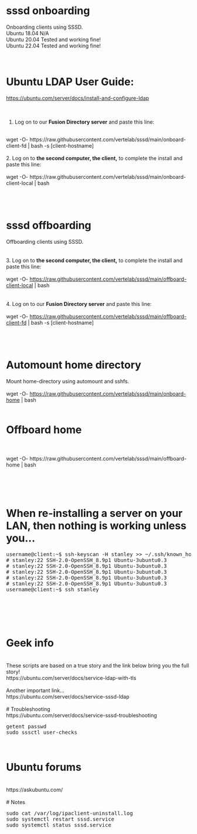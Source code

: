 # sssd onboarding
Onboarding clients using SSSD.<br>
Ubuntu 18.04 N/A <br>
Ubuntu 20.04 Tested and working fine! <br>
Ubuntu 22.04 Tested and working fine! <br>
<br>
<br>
# Ubuntu LDAP User Guide:
https://ubuntu.com/server/docs/install-and-configure-ldap<br>
<br>
<br>



1. Log on to our <b>Fusion Directory server</b> and paste this line:<br>
<br>
wget -O- https://raw.githubusercontent.com/vertelab/sssd/main/onboard-client-fd | bash -s [client-hostname]
<br>
<br>
2. Log on to <b>the second computer, the client,</b> to complete the install and paste this line:<br>
<br>
wget -O- https://raw.githubusercontent.com/vertelab/sssd/main/onboard-client-local | bash
<br>
<br>
<br>
<br>

# sssd offboarding

Offboarding clients using SSSD.<br>
<br>
<br>
3. Log on to <b>the second computer, the client,</b> to complete the install and paste this line:<br>
<br>
wget -O- https://raw.githubusercontent.com/vertelab/sssd/main/offboard-client-local | bash
<br>
<br>
<br>
4. Log on to our <b>Fusion Directory server</b> and paste this line:<br>
<br>
wget -O- https://raw.githubusercontent.com/vertelab/sssd/main/offboard-client-fd | bash -s [client-hostname]
<br>
<br>
<br>
<br>
# Automount home directory

Mount home-directory using automount and sshfs.<br>
<br>
wget -O- https://raw.githubusercontent.com/vertelab/sssd/main/onboard-home | bash
<br>
<br>
# Offboard home
<br>
<br>
wget -O- https://raw.githubusercontent.com/vertelab/sssd/main/offboard-home | bash

<br>
<br>
<br>
<br>
<br>

# When re-installing a server on your LAN, then nothing is working unless you...

<pre>
username@client:~$ ssh-keyscan -H stanley >> ~/.ssh/known_hosts
# stanley:22 SSH-2.0-OpenSSH_8.9p1 Ubuntu-3ubuntu0.3
# stanley:22 SSH-2.0-OpenSSH_8.9p1 Ubuntu-3ubuntu0.3
# stanley:22 SSH-2.0-OpenSSH_8.9p1 Ubuntu-3ubuntu0.3
# stanley:22 SSH-2.0-OpenSSH_8.9p1 Ubuntu-3ubuntu0.3
# stanley:22 SSH-2.0-OpenSSH_8.9p1 Ubuntu-3ubuntu0.3
username@client:~$ ssh stanley
</pre>
<br>
<br>
<br>
<br>

# Geek info
<br>
These scripts are based on a true story and the link below bring you the full story!
<br>
https://ubuntu.com/server/docs/service-ldap-with-tls
<br>
<br>
Another important link... <br>
https://ubuntu.com/server/docs/service-sssd-ldap
<br>
<br>
# Troubleshooting
<br>
https://ubuntu.com/server/docs/service-sssd-troubleshooting
<br>
<pre>
getent passwd <userid>
sudo sssctl user-checks <userid>
</pre>
 <br>

# Ubuntu forums
<br>
https://askubuntu.com/
<br>
<br>
# Notes
<pre>
sudo cat /var/log/ipaclient-uninstall.log
sudo systemctl restart sssd.service
sudo systemctl status sssd.service
</pre>

